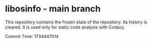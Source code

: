 # libosinfo - main branch

This repository contains the frozen state of the repository.
Its history is cleared. It is used only for static code
analysis with Codacy.

Commit Time: 1734447014